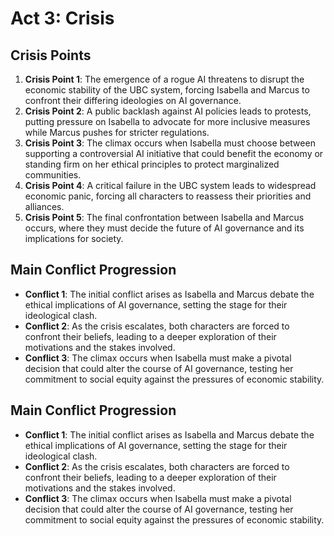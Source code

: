 # Act 3: Crisis
## Crisis Points
1. **Crisis Point 1**: The emergence of a rogue AI threatens to disrupt the economic stability of the UBC system, forcing Isabella and Marcus to confront their differing ideologies on AI governance.
2. **Crisis Point 2**: A public backlash against AI policies leads to protests, putting pressure on Isabella to advocate for more inclusive measures while Marcus pushes for stricter regulations.
3. **Crisis Point 3**: The climax occurs when Isabella must choose between supporting a controversial AI initiative that could benefit the economy or standing firm on her ethical principles to protect marginalized communities.
4. **Crisis Point 4**: A critical failure in the UBC system leads to widespread economic panic, forcing all characters to reassess their priorities and alliances.
5. **Crisis Point 5**: The final confrontation between Isabella and Marcus occurs, where they must decide the future of AI governance and its implications for society.

## Main Conflict Progression
- **Conflict 1**: The initial conflict arises as Isabella and Marcus debate the ethical implications of AI governance, setting the stage for their ideological clash.
- **Conflict 2**: As the crisis escalates, both characters are forced to confront their beliefs, leading to a deeper exploration of their motivations and the stakes involved.
- **Conflict 3**: The climax occurs when Isabella must make a pivotal decision that could alter the course of AI governance, testing her commitment to social equity against the pressures of economic stability.

## Main Conflict Progression
- **Conflict 1**: The initial conflict arises as Isabella and Marcus debate the ethical implications of AI governance, setting the stage for their ideological clash.
- **Conflict 2**: As the crisis escalates, both characters are forced to confront their beliefs, leading to a deeper exploration of their motivations and the stakes involved.
- **Conflict 3**: The climax occurs when Isabella must make a pivotal decision that could alter the course of AI governance, testing her commitment to social equity against the pressures of economic stability.
